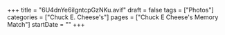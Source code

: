 +++
title = "6U4dnYe6iIgntcpGzNKu.avif"
draft = false
tags = ["Photos"]
categories = ["Chuck E. Cheese's"]
pages = ["Chuck E Cheese's Memory Match"]
startDate = ""
+++
